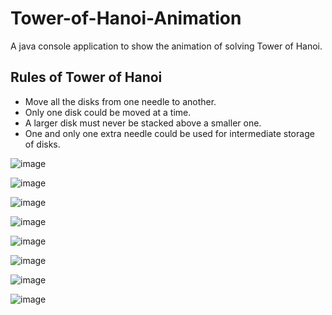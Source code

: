# Tower-of-Hanoi-Animation
A java console application to show the animation of solving Tower of Hanoi.

## Rules of Tower of Hanoi
- Move all the disks from one needle to another.
- Only one disk could be moved at a time.
- A larger disk must never be stacked above a smaller one.
- One and only one extra needle could be used for intermediate storage of disks.

![image](https://user-images.githubusercontent.com/65067887/215111406-12648765-4bb7-422d-86d4-9df407051be2.png)

![image](https://user-images.githubusercontent.com/65067887/215111459-87785325-23fe-42ed-881d-af6d1b90ece5.png)

![image](https://user-images.githubusercontent.com/65067887/215111499-c8862bed-99a2-4f19-ac7a-c7397c6265a1.png)

![image](https://user-images.githubusercontent.com/65067887/215111531-ba04da92-172a-41ad-8b99-f97333e0c2da.png)

![image](https://user-images.githubusercontent.com/65067887/215111558-c9f9cc07-6b39-419f-85b5-2e631ed0f685.png)

![image](https://user-images.githubusercontent.com/65067887/215111587-54eb47dc-067f-40d0-93c7-65b9b029db26.png)

![image](https://user-images.githubusercontent.com/65067887/215111606-527a6a10-cb84-4c97-8dc7-d6ff56854d3d.png)

![image](https://user-images.githubusercontent.com/65067887/215111675-86da5d57-305f-4ecf-af6f-97fc9672bf40.png)
